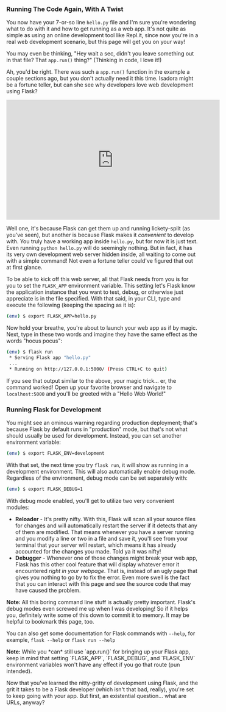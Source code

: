 ### Running The Code Again, With A Twist

You now have your 7-or-so line `hello.py` file and I'm sure you're wondering what to do with it and how to get running as a web app. It's not quite as simple as using an online development tool like Repl.it, since now you're in a real web development scenario, but this page will get you on your way!

You may even be thinking, "Hey wait a sec, didn't you leave something out in that file? That `app.run()` thing?" (Thinking in code, I love it!)

Ah, you'd be right. There was such a `app.run()` function in the example a couple sections ago, but you don't actually need it this time. Isadora might be a fortune teller, but can she see why developers love web development using Flask?

<iframe width="560" height="315" src="https://www.youtube.com/embed/rieerSvSYWM" frameborder="0" allow="accelerometer; autoplay; encrypted-media; gyroscope; picture-in-picture" allowfullscreen></iframe>

Well one, it's because Flask can get them up and running lickety-split (as you've seen), but another is because Flask makes it *convenient* to develop with. You truly have a working app inside `hello.py`, but for now it is just text. Even running `python hello.py` will do seemingly nothing. But in fact, it has its very own development web server hidden inside, all waiting to come out with a simple command! Not even a fortune teller could've figured that out at first glance.

To be able to kick off this web server, all that Flask needs from you is for you to set the `FLASK_APP` environment variable. This setting let's Flask know the application instance that you want to test, debug, or otherwise just appreciate is in the file specified. With that said, in your CLI, type and execute the following (keeping the spacing as it is):

```bash
(env) $ export FLASK_APP=hello.py
```

Now hold your breathe, you're about to launch your web app as if by magic. Next, type in these two words and imagine they have the same effect as the words "hocus pocus":

```bash
(env) $ flask run
 * Serving Flask app "hello.py"
 ...
 * Running on http://127.0.0.1:5000/ (Press CTRL+C to quit)
```
If you see that output similar to the above, your magic trick... er, the command worked! Open up your favorite browser and navigate to `localhost:5000` and you'll be greeted with a "Hello Web World!"

### Running Flask for Development

You might see an ominous warning regarding production deployment; that's because Flask by default runs in "production" mode, but that's not what should usually be used for development. Instead, you can set another environment variable:

```bash
(env) $ export FLASK_ENV=development
```

With that set, the next time you try `flask run`, it will show as running in a development environment. This will also automatically enable debug mode. Regardless of the environment, debug mode can be set separately with:

```bash
(env) $ export FLASK_DEBUG=1
```

With debug mode enabled, you'll get to utilize two very convenient modules:

- **Reloader** - It's pretty nifty. With this, Flask will scan all your source files for changes and will automatically restart the server if it detects that any of them are modified. That means whenever you have a server running and you modify a line or two in a file and save it, you'll see from your terminal that your server will restart, which means it has already accounted for the changes you made. Told ya it was nifty!
- **Debugger** - Whenever one of those changes might break your web app, Flask has this other cool feature that will display whatever error it encountered *right in your webpage*. That is, instead of an ugly page that gives you nothing to go by to fix the error. Even more swell is the fact that you can interact with this page and see the source code that may have caused the problem.

<div class="alert alert-warning" role="alert"><strong>Note: </strong>All this boring command line stuff is actually pretty important. Flask's debug modes even screwed me up when I was developing! So if it helps you, definitely write some of this down to commit it to memory. It may be helpful to bookmark this page, too.
</div>

You can also get some documentation for Flask commands with `--help`, for example, `flask --help` or `flask run --help`

<div class="alert alert-warning" role="alert"><strong>Note: </strong>While you *can* still use `app.run()` for bringing up your Flask app, keep in mind that setting `FLASK_APP`, `FLASK_DEBUG`, and `FLASK_ENV` environment variables won't have any effect if you go that route (pun intended).
</div>


Now that you've learned the nitty-gritty of development using Flask, and the grit it takes to be a Flask developer (which isn't that bad, really), you're set to keep going with your app. But first, an existential question... what are URLs, anyway?
